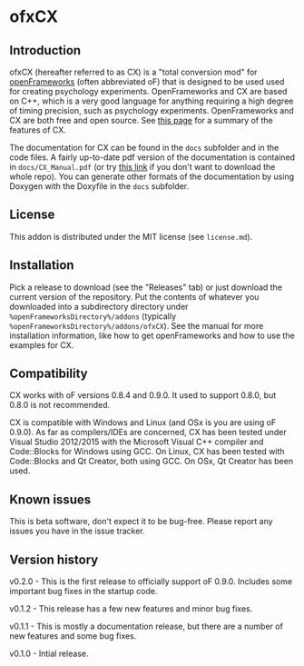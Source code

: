 ofxCX
=====================================

Introduction
------------
ofxCX (hereafter referred to as CX) is a "total conversion mod" for [openFrameworks](http://www.openframeworks.cc) (often abbreviated oF) that 
is designed to be used used for creating psychology experiments. OpenFrameworks and CX are based on C++, which
is a very good language for anything requiring a high degree of timing precision, such as psychology experiments. OpenFrameworks and CX are both
free and open source. See [this page](http://www.kylehardman.com/psychology/c-experiment-software) for a summary of the features of CX.

The documentation for CX can be found in the `docs` subfolder and in the code files. A fairly up-to-date pdf version of the documentation is contained in `docs/CX_Manual.pdf` 
(or try [this link](https://github.com/hardmanko/ofxCX/releases/download/v0.2.0/CX_Manual.pdf) if you don't want to download the whole repo). 
You can generate other formats of the documentation by using Doxygen with the Doxyfile in the `docs` subfolder.

License
-------
This addon is distributed under the MIT license (see `license.md`).

Installation
------------
Pick a release to download (see the "Releases" tab) or just download the current version of the repository.
Put the contents of whatever you downloaded into a subdirectory directory under `%openFrameworksDirectory%/addons` (typically `%openFrameworksDirectory%/addons/ofxCX`). 
See the manual for more installation information, like how to get openFrameworks and how to use the examples for CX.

Compatibility
------------
CX works with oF versions 0.8.4 and 0.9.0. It used to support 0.8.0, but 0.8.0 is not recommended.

CX is compatible with Windows and Linux (and OSx is you are using oF 0.9.0). As far as compilers/IDEs are concerned, CX has been tested under Visual Studio 2012/2015 with the Microsoft Visual C++ compiler and Code::Blocks for Windows using GCC. On Linux, CX has been tested with Code::Blocks and Qt Creator, both using GCC. On OSx, Qt Creator has been used.

Known issues
------------
This is beta software, don't expect it to be bug-free. Please report any issues you have in the issue tracker.

Version history
------------
v0.2.0 - This is the first release to officially support oF 0.9.0. Includes some important bug fixes in the startup code.

v0.1.2 - This release has a few new features and minor bug fixes.

v0.1.1 - This is mostly a documentation release, but there are a number of new features and some bug fixes.

v0.1.0 - Intial release.
